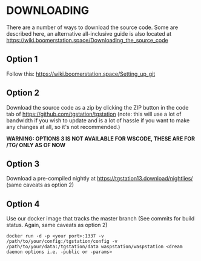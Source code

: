 # DOWNLOADING
There are a number of ways to download the source code. Some are described here, an alternative all-inclusive guide is also located at https://wiki.boomerstation.space/Downloading_the_source_code

## Option 1

Follow this: https://wiki.boomerstation.space/Setting_up_git

## Option 2

Download the source code as a zip by clicking the ZIP button in the
code tab of https://github.com/tgstation/tgstation
(note: this will use a lot of bandwidth if you wish to update and is a lot of
hassle if you want to make any changes at all, so it's not recommended.)

**WARNING: OPTIONS 3 IS NOT AVAILABLE FOR WSCODE, THESE ARE FOR /TG/ ONLY AS OF NOW**

## Option 3

Download a pre-compiled nightly at https://tgstation13.download/nightlies/ (same caveats as option 2)

## Option 4

Use our docker image that tracks the master branch (See commits for build status. Again, same caveats as option 2)

```
docker run -d -p <your port>:1337 -v /path/to/your/config:/tgstation/config -v /path/to/your/data:/tgstation/data waspstation/waspstation <dream daemon options i.e. -public or -params>
```
